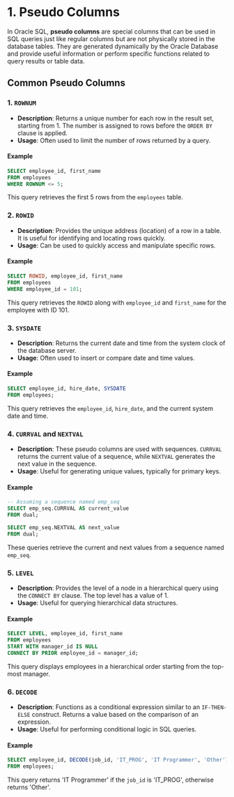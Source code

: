 # 1. Pseudo Columns

In Oracle SQL, **pseudo columns** are special columns that can be used in SQL queries just like regular columns but are not physically stored in the database tables. They are generated dynamically by the Oracle Database and provide useful information or perform specific functions related to query results or table data.

## Common Pseudo Columns

### 1. `ROWNUM`

- **Description**: Returns a unique number for each row in the result set, starting from 1. The number is assigned to rows before the `ORDER BY` clause is applied.
- **Usage**: Often used to limit the number of rows returned by a query.

#### Example
```sql
SELECT employee_id, first_name
FROM employees
WHERE ROWNUM <= 5;
```
This query retrieves the first 5 rows from the `employees` table.

### 2. `ROWID`

- **Description**: Provides the unique address (location) of a row in a table. It is useful for identifying and locating rows quickly.
- **Usage**: Can be used to quickly access and manipulate specific rows.

#### Example
```sql
SELECT ROWID, employee_id, first_name
FROM employees
WHERE employee_id = 101;
```
This query retrieves the `ROWID` along with `employee_id` and `first_name` for the employee with ID 101.

### 3. `SYSDATE`

- **Description**: Returns the current date and time from the system clock of the database server.
- **Usage**: Often used to insert or compare date and time values.

#### Example
```sql
SELECT employee_id, hire_date, SYSDATE
FROM employees;
```
This query retrieves the `employee_id`, `hire_date`, and the current system date and time.

### 4. `CURRVAL` and `NEXTVAL`

- **Description**: These pseudo columns are used with sequences. `CURRVAL` returns the current value of a sequence, while `NEXTVAL` generates the next value in the sequence.
- **Usage**: Useful for generating unique values, typically for primary keys.

#### Example
```sql
-- Assuming a sequence named emp_seq
SELECT emp_seq.CURRVAL AS current_value
FROM dual;

SELECT emp_seq.NEXTVAL AS next_value
FROM dual;
```
These queries retrieve the current and next values from a sequence named `emp_seq`.

### 5. `LEVEL`

- **Description**: Provides the level of a node in a hierarchical query using the `CONNECT BY` clause. The top level has a value of 1.
- **Usage**: Useful for querying hierarchical data structures.

#### Example
```sql
SELECT LEVEL, employee_id, first_name
FROM employees
START WITH manager_id IS NULL
CONNECT BY PRIOR employee_id = manager_id;
```
This query displays employees in a hierarchical order starting from the top-most manager.

### 6. `DECODE`

- **Description**: Functions as a conditional expression similar to an `IF-THEN-ELSE` construct. Returns a value based on the comparison of an expression.
- **Usage**: Useful for performing conditional logic in SQL queries.

#### Example
```sql
SELECT employee_id, DECODE(job_id, 'IT_PROG', 'IT Programmer', 'Other') AS job_description
FROM employees;
```
This query returns 'IT Programmer' if the `job_id` is 'IT_PROG', otherwise returns 'Other'.
